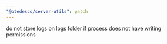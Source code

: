 ```yaml
---
"@otedesco/server-utils": patch
---
```


do not store logs on logs folder if process does not have writing permissions
